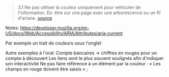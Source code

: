<!-- .slide: class="quote-slide" -->

> 3.1 Ne pas utiliser la couleur uniquement pour véhiculer de l'information. Ex: être sur une page avec une arborescence ou un fil d'ariane.
> [source]()

Notes: 
https://developer.mozilla.org/en-US/docs/Web/Accessibility/ARIA/Attributes/aria-current

Par exemple un trait de couleurs sous l'onglet

Autre exemples à l'oral: 
Compte bancaires -> chiffres en rouges pour un compte à découvert
Les liens sont le plus souvent soulignés afin d'indiquer son interactivité
Ne pas faire référence à un élément par la couleur : « Les champs en rouge doivent être saisis » ;
